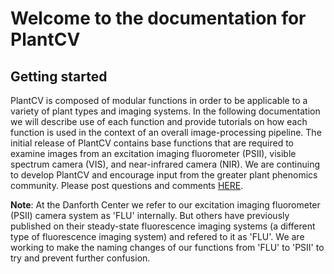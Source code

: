 # Welcome to the documentation for PlantCV

## Getting started
PlantCV is composed of modular functions in order to be applicable to a variety of plant types and imaging systems. In the following documentation we will describe use of each function and provide tutorials on how each function is used in the context of an overall image-processing pipeline. The initial release of PlantCV contains base functions that are required to examine images from an excitation imaging fluorometer (PSII), visible spectrum camera (VIS), and near-infrared camera (NIR). We are continuing to develop PlantCV and encourage input from the greater plant phenomics community. Please post questions and comments [HERE](https://github.com/danforthcenter/plantcv/issues).

**Note**: At the Danforth Center we refer to our excitation imaging fluorometer (PSII) camera system as 'FLU' internally. But others have previously published on their steady-state fluorescence imaging systems (a different type of fluorescence imaging system) and refered to it as 'FLU'. We are working to make the naming changes of our functions from 'FLU' to 'PSII' to try and prevent further confusion.

